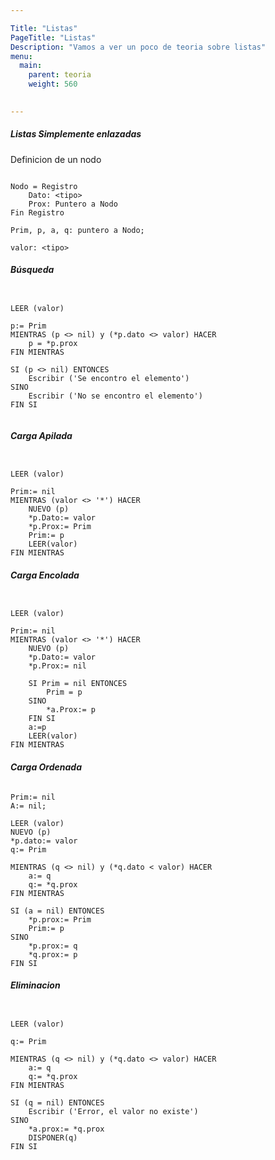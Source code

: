 ```yaml
---

Title: "Listas"
PageTitle: "Listas"
Description: "Vamos a ver un poco de teoria sobre listas"
menu:
  main:
    parent: teoria
    weight: 560

    
---
```




##### __Listas Simplemente enlazadas__

Definicion de un nodo

```

Nodo = Registro
	Dato: <tipo>
	Prox: Puntero a Nodo
Fin Registro

Prim, p, a, q: puntero a Nodo;

valor: <tipo>

```

###### __Búsqueda__

```

LEER (valor)

p:= Prim
MIENTRAS (p <> nil) y (*p.dato <> valor) HACER
	p = *p.prox
FIN MIENTRAS

SI (p <> nil) ENTONCES
	Escribir ('Se encontro el elemento')
SINO
	Escribir ('No se encontro el elemento')
FIN SI


```

###### __Carga Apilada__

```

LEER (valor)

Prim:= nil
MIENTRAS (valor <> '*') HACER
	NUEVO (p)
	*p.Dato:= valor
	*p.Prox:= Prim
	Prim:= p
	LEER(valor)
FIN MIENTRAS

```

###### __Carga Encolada__

```

LEER (valor)

Prim:= nil
MIENTRAS (valor <> '*') HACER
	NUEVO (p)
	*p.Dato:= valor
	*p.Prox:= nil

	SI Prim = nil ENTONCES
		Prim = p
	SINO
		*a.Prox:= p
	FIN SI
	a:=p
	LEER(valor)
FIN MIENTRAS

```

###### __Carga Ordenada__

```
Prim:= nil
A:= nil;

LEER (valor) 
NUEVO (p) 
*p.dato:= valor 
q:= Prim 

MIENTRAS (q <> nil) y (*q.dato < valor) HACER
	a:= q
	q:= *q.prox
FIN MIENTRAS

SI (a = nil) ENTONCES
	*p.prox:= Prim
	Prim:= p
SINO
	*p.prox:= q
	*q.prox:= p
FIN SI

```


###### __Eliminacion__

```

LEER (valor) 

q:= Prim

MIENTRAS (q <> nil) y (*q.dato <> valor) HACER
	a:= q
	q:= *q.prox
FIN MIENTRAS

SI (q = nil) ENTONCES
	Escribir ('Error, el valor no existe')
SINO
	*a.prox:= *q.prox
	DISPONER(q)
FIN SI

```